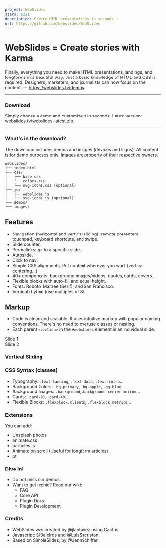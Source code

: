 ```yaml
---
project: WebSlides
stars: 6221
description: Create HTML presentations in seconds —
url: https://github.com/webslides/WebSlides
---
```


WebSlides = Create stories with Karma
=====================================

Finally, everything you need to make HTML presentations, landings, and longforms in a beautiful way. Just a basic knowledge of HTML and CSS is required. Designers, marketers, and journalists can now focus on the content. — https://webslides.tv/demos.

* * *

### Download

Simply choose a demo and customize it in seconds. Latest version: webslides.tv/webslides-latest.zip.

* * *

### What's in the download?

The download includes demos and images (devices and logos). All content is for demo purposes only. Images are property of their respective owners.

```
webslides/
├── index.html
├── css/
│   ├── base.css
│   └── colors.css
│   └── svg-icons.css (optional)
├── js/
│   ├── webslides.js
│   └── svg-icons.js (optional)
└── demos/
└── images/
```

Features
--------

-   Navigation (horizontal and vertical sliding): remote presenters, touchpad, keyboard shortcuts, and swipe.
-   Slide counter.
-   Permalinks: go to a specific slide.
-   Autoslide.
-   Click to nav.
-   Simple CSS alignments. Put content wherever you want (vertical centering...)
-   40+ components: background images/videos, quotes, cards, covers...
-   Flexible blocks with auto-fill and equal height.
-   Fonts: Roboto, Maitree (Serif), and San Francisco.
-   Vertical rhythm (use multiples of 8).

Markup
------

-   Code is clean and scalable. It uses intuitive markup with popular naming conventions. There's no need to overuse classes or nesting.
-   Each parent `<section>` in the `#webslides` element is an individual slide.

<article id\="webslides"\>
    <section\>
        <h1\>Slide 1</h1\>
    </section\>
    <section class\="bg-black aligncenter"\>
    <!-- .wrap = container 1200px -->
        <div class\="wrap"\>
            <h1\>Slide 2</h1\>
        </div\>
    </section\>
</article\>

### Vertical Sliding

<article id\="webslides" class\="vertical"\>

### CSS Syntax (classes)

-   Typography: `.text-landing`, `.text-data`, `.text-intro`...
-   Background Colors: `.bg-primary`, `.bg-apple`, `.bg-blue`...
-   Background Images: `.background`,`.background-center-bottom`...
-   Cards: `.card-50`, `.card-40`...
-   Flexible Blocks: `.flexblock.clients`, `.flexblock.metrics`...

### Extensions

You can add:

-   Unsplash photos
-   animate.css
-   particles.js
-   Animate on scroll (Useful for longform articles)
-   pt

### Dive In!

-   Do not miss our demos.
-   Want to get techie? Read our wiki:
    -   FAQ
    -   Core API
    -   Plugin Docs
    -   Plugin Development

### Credits

-   WebSlides was created by @jlantunez using Cactus.
-   Javascript: @Belelros and @LuisSacristan.
-   Based on SimpleSlides, by @JennSchiffer.
